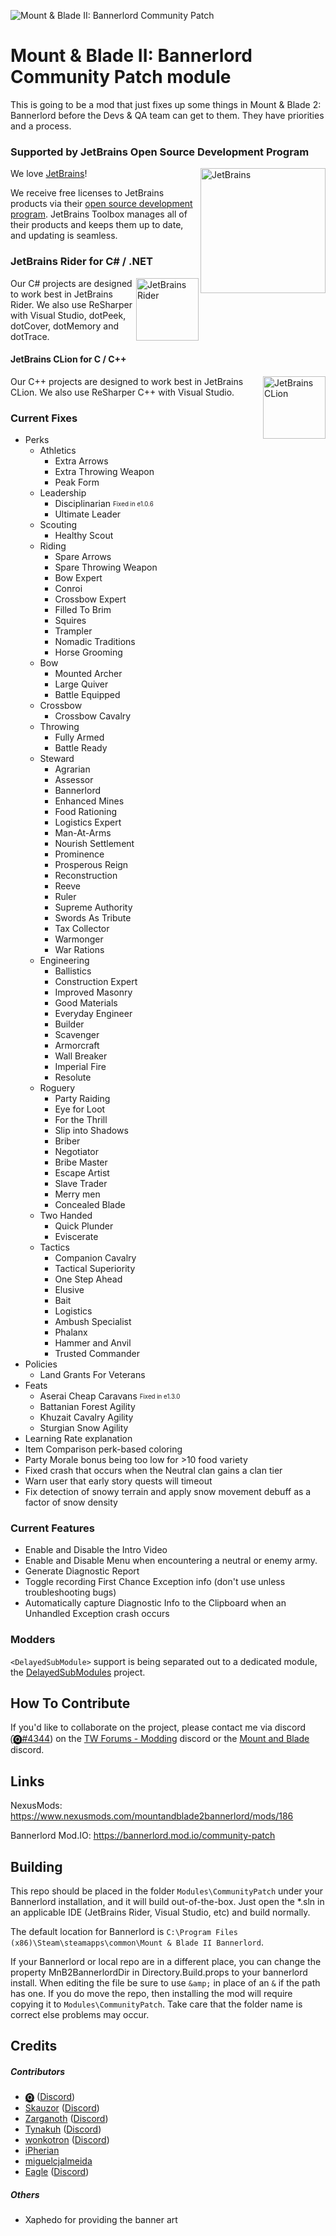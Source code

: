 ![Mount & Blade II: Bannerlord Community Patch](https://staticdelivery.nexusmods.com/mods/3174/images/headers/186_1586119060.png)

# Mount & Blade II: Bannerlord Community Patch module
This is going to be a mod that just fixes up some things in Mount &amp; Blade 2: Bannerlord before the Devs &amp; QA team can get to them. They have priorities and a process.

### Supported by JetBrains Open Source Development Program

[<img align="right" loading="eager" decoding="async" referrerpolicy="no-referrer" width="200" alt="JetBrains" src="https://github.com/Tyler-IN/MnB2-Bannerlord-CommunityPatch/raw/dev/tools/jetbrains.svg?sanitize=true" />][1]

We love [JetBrains][1]!

We receive free licenses to JetBrains products via their [open source development program][2].
JetBrains Toolbox manages all of their products and keeps them up to date, and updating is seamless.

### JetBrains Rider for C# / .NET

[<img align="right" loading="lazy" decoding="async" referrerpolicy="no-referrer" width="100" alt="JetBrains Rider" title="JetBrains Rider" src="https://github.com/Tyler-IN/MnB2-Bannerlord-CommunityPatch/raw/dev/tools/rider.svg?sanitize=true" />][3]

Our C# projects are designed to work best in JetBrains Rider.
We also use ReSharper with Visual Studio, dotPeek, dotCover, dotMemory and dotTrace.

#### JetBrains CLion for C / C++

[<img align="right" loading="lazy" decoding="async" referrerpolicy="no-referrer" width="100" alt="JetBrains CLion" title="JetBrains CLion" src="https://github.com/Tyler-IN/MnB2-Bannerlord-CommunityPatch/raw/dev/tools/clion.svg?sanitize=true" />][4]

Our C++ projects are designed to work best in JetBrains CLion.
We also use ReSharper C++ with Visual Studio.

### Current Fixes

* Perks
  * Athletics
    * Extra Arrows
    * Extra Throwing Weapon
    * Peak Form
  * Leadership
    * Disciplinarian <sub><sup>Fixed in e1.0.6</sup></sub>
    * Ultimate Leader
  * Scouting
    * Healthy Scout
  * Riding
    * Spare Arrows
    * Spare Throwing Weapon
    * Bow Expert
    * Conroi
    * Crossbow Expert
    * Filled To Brim
    * Squires
    * Trampler
    * Nomadic Traditions
    * Horse Grooming
  * Bow
    * Mounted Archer
    * Large Quiver
    * Battle Equipped
  * Crossbow
    * Crossbow Cavalry
  * Throwing
    * Fully Armed
    * Battle Ready
  * Steward
    * Agrarian
    * Assessor
    * Bannerlord
    * Enhanced Mines
    * Food Rationing
    * Logistics Expert
    * Man-At-Arms
    * Nourish Settlement
    * Prominence
    * Prosperous Reign
    * Reconstruction
    * Reeve
    * Ruler
    * Supreme Authority
    * Swords As Tribute
    * Tax Collector
    * Warmonger
    * War Rations
  * Engineering
    * Ballistics
    * Construction Expert
    * Improved Masonry
    * Good Materials
    * Everyday Engineer
    * Builder
    * Scavenger
    * Armorcraft
    * Wall Breaker
    * Imperial Fire
    * Resolute
  * Roguery
    * Party Raiding
    * Eye for Loot
    * For the Thrill
    * Slip into Shadows
    * Briber
    * Negotiator
    * Bribe Master
    * Escape Artist
    * Slave Trader
    * Merry men
    * Concealed Blade
  * Two Handed
    * Quick Plunder
    * Eviscerate
  * Tactics
    * Companion Cavalry
    * Tactical Superiority
    * One Step Ahead
    * Elusive
    * Bait
    * Logistics
    * Ambush Specialist
    * Phalanx
    * Hammer and Anvil
    * Trusted Commander
* Policies
  * Land Grants For Veterans
* Feats
  * Aserai Cheap Caravans <sub><sup>Fixed in e1.3.0</sup></sub>
  * Battanian Forest Agility
  * Khuzait Cavalry Agility
  * Sturgian Snow Agility
* Learning Rate explanation
* Item Comparison perk-based coloring
* Party Morale bonus being too low for >10 food variety
* Fixed crash that occurs when the Neutral clan gains a clan tier 
* Warn user that early story quests will timeout
* Fix detection of snowy terrain and apply snow movement debuff as a factor of snow density

### Current Features
* Enable and Disable the Intro Video
* Enable and Disable Menu when encountering a neutral or enemy army.
* Generate Diagnostic Report
* Toggle recording First Chance Exception info (don't use unless troubleshooting bugs)
* Automatically capture Diagnostic Info to the Clipboard when an Unhandled Exception crash occurs


### Modders
`<DelayedSubModule>` support is being separated out to a dedicated module, the [DelayedSubModules](https://github.com/Tyler-IN/MnB2-Bannerlord-DelayedSubModules) project.

## How To Contribute

If you'd like to collaborate on the project, please contact me via discord (̑[🅠#4344](https://discordapp.com/users/475636674076868618)) on the [TW Forums - Modding](https://discord.gg/5fBVT8j) discord or the [Mount and Blade](https://discordapp.com/invite/mountandblade) discord.

## Links

NexusMods: https://www.nexusmods.com/mountandblade2bannerlord/mods/186

Bannerlord Mod.IO: https://bannerlord.mod.io/community-patch

## Building

This repo should be placed in the folder `Modules\CommunityPatch` under your Bannerlord installation, and it will build out-of-the-box. Just open the \*.sln in an applicable IDE (JetBrains Rider, Visual Studio, etc) and build normally.

The default location for Bannerlord is `C:\Program Files (x86)\Steam\steamapps\common\Mount & Blade II Bannerlord`.

If your Bannerlord or local repo are in a different place, you can change the property MnB2BannerlordDir in Directory.Build.props to your bannerlord install. When editing the file be sure to use `&amp;` in place of an `&` if the path has one. If you do move the repo, then installing the mod will require copying it to `Modules\CommunityPatch`. Take care that the folder name is correct else problems may occur.

## Credits
##### Contributors
* [🅠](https://www.nexusmods.com/users/958353) ([Discord](https://discordapp.com/users/475636674076868618))
* [Skauzor](https://www.nexusmods.com/users/3289432) ([Discord](https://discordapp.com/users/123778041934643203))
* [Zarganoth](https://www.nexusmods.com/users/6940484) ([Discord](https://discordapp.com/users/298985985843396618))
* [Tynakuh](https://www.nexusmods.com/users/51824126) ([Discord](https://discordapp.com/users/178209384852094976))
* [wonkotron](https://www.nexusmods.com/users/87193583) ([Discord](https://discordapp.com/users/171467525660344320))
* [iPherian](https://www.nexusmods.com/users/86335488)
* [miguelcjalmeida](https://github.com/miguelcjalmeida)
* [Eagle](https://github.com/JoeFwd) ([Discord](https://discordapp.com/users/242802595347955715))

##### Others
* Xaphedo for providing the banner art

[1]: https://www.jetbrains.com/?from=Mount%20%26%20Blade%20II%3A%20Bannerlord%20Community%20Patch
[2]: https://www.jetbrains.com/community/opensource/?from=Mount%20%26%20Blade%20II%3A%20Bannerlord%20Community%20Patch
[3]: https://www.jetbrains.com/rider/?from=Mount%20%26%20Blade%20II%3A%20Bannerlord%20Community%20Patch
[4]: https://www.jetbrains.com/clion/?from=Mount%20%26%20Blade%20II%3A%20Bannerlord%20Community%20Patch